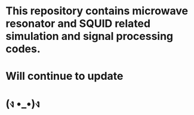 # This repository contains microwave resonator and SQUID related simulation and signal processing codes.
# Will continue to update
# (ง •_•)ง
